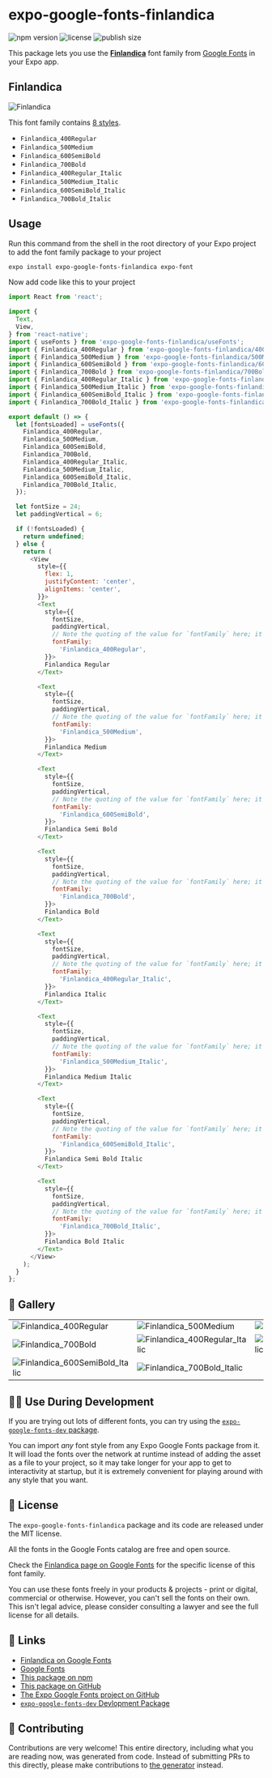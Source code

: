 # expo-google-fonts-finlandica

![npm version](https://flat.badgen.net/npm/v/expo-google-fonts-finlandica)
![license](https://flat.badgen.net/github/license/expo/google-fonts)
![publish size](https://flat.badgen.net/packagephobia/install/expo-google-fonts-finlandica)

This package lets you use the [**Finlandica**](https://fonts.google.com/specimen/Finlandica) font family from [Google Fonts](https://fonts.google.com/) in your Expo app.

## Finlandica

![Finlandica](./font-family.png)

This font family contains [8 styles](#-gallery).

- `Finlandica_400Regular`
- `Finlandica_500Medium`
- `Finlandica_600SemiBold`
- `Finlandica_700Bold`
- `Finlandica_400Regular_Italic`
- `Finlandica_500Medium_Italic`
- `Finlandica_600SemiBold_Italic`
- `Finlandica_700Bold_Italic`

## Usage

Run this command from the shell in the root directory of your Expo project to add the font family package to your project
```sh
expo install expo-google-fonts-finlandica expo-font
```

Now add code like this to your project
```js
import React from 'react';

import {
  Text,
  View,
} from 'react-native';
import { useFonts } from 'expo-google-fonts-finlandica/useFonts';
import { Finlandica_400Regular } from 'expo-google-fonts-finlandica/400Regular';
import { Finlandica_500Medium } from 'expo-google-fonts-finlandica/500Medium';
import { Finlandica_600SemiBold } from 'expo-google-fonts-finlandica/600SemiBold';
import { Finlandica_700Bold } from 'expo-google-fonts-finlandica/700Bold';
import { Finlandica_400Regular_Italic } from 'expo-google-fonts-finlandica/400Regular_Italic';
import { Finlandica_500Medium_Italic } from 'expo-google-fonts-finlandica/500Medium_Italic';
import { Finlandica_600SemiBold_Italic } from 'expo-google-fonts-finlandica/600SemiBold_Italic';
import { Finlandica_700Bold_Italic } from 'expo-google-fonts-finlandica/700Bold_Italic';

export default () => {
  let [fontsLoaded] = useFonts({
    Finlandica_400Regular,
    Finlandica_500Medium,
    Finlandica_600SemiBold,
    Finlandica_700Bold,
    Finlandica_400Regular_Italic,
    Finlandica_500Medium_Italic,
    Finlandica_600SemiBold_Italic,
    Finlandica_700Bold_Italic,
  });

  let fontSize = 24;
  let paddingVertical = 6;

  if (!fontsLoaded) {
    return undefined;
  } else {
    return (
      <View
        style={{
          flex: 1,
          justifyContent: 'center',
          alignItems: 'center',
        }}>
        <Text
          style={{
            fontSize,
            paddingVertical,
            // Note the quoting of the value for `fontFamily` here; it expects a string!
            fontFamily:
              'Finlandica_400Regular',
          }}>
          Finlandica Regular
        </Text>

        <Text
          style={{
            fontSize,
            paddingVertical,
            // Note the quoting of the value for `fontFamily` here; it expects a string!
            fontFamily:
              'Finlandica_500Medium',
          }}>
          Finlandica Medium
        </Text>

        <Text
          style={{
            fontSize,
            paddingVertical,
            // Note the quoting of the value for `fontFamily` here; it expects a string!
            fontFamily:
              'Finlandica_600SemiBold',
          }}>
          Finlandica Semi Bold
        </Text>

        <Text
          style={{
            fontSize,
            paddingVertical,
            // Note the quoting of the value for `fontFamily` here; it expects a string!
            fontFamily:
              'Finlandica_700Bold',
          }}>
          Finlandica Bold
        </Text>

        <Text
          style={{
            fontSize,
            paddingVertical,
            // Note the quoting of the value for `fontFamily` here; it expects a string!
            fontFamily:
              'Finlandica_400Regular_Italic',
          }}>
          Finlandica Italic
        </Text>

        <Text
          style={{
            fontSize,
            paddingVertical,
            // Note the quoting of the value for `fontFamily` here; it expects a string!
            fontFamily:
              'Finlandica_500Medium_Italic',
          }}>
          Finlandica Medium Italic
        </Text>

        <Text
          style={{
            fontSize,
            paddingVertical,
            // Note the quoting of the value for `fontFamily` here; it expects a string!
            fontFamily:
              'Finlandica_600SemiBold_Italic',
          }}>
          Finlandica Semi Bold Italic
        </Text>

        <Text
          style={{
            fontSize,
            paddingVertical,
            // Note the quoting of the value for `fontFamily` here; it expects a string!
            fontFamily:
              'Finlandica_700Bold_Italic',
          }}>
          Finlandica Bold Italic
        </Text>
      </View>
    );
  }
};

```

## 🔡 Gallery


||||
|-|-|-|
|![Finlandica_400Regular](.//400Regular/Finlandica_400Regular.ttf.png)|![Finlandica_500Medium](.//500Medium/Finlandica_500Medium.ttf.png)|![Finlandica_600SemiBold](.//600SemiBold/Finlandica_600SemiBold.ttf.png)||
|![Finlandica_700Bold](.//700Bold/Finlandica_700Bold.ttf.png)|![Finlandica_400Regular_Italic](.//400Regular_Italic/Finlandica_400Regular_Italic.ttf.png)|![Finlandica_500Medium_Italic](.//500Medium_Italic/Finlandica_500Medium_Italic.ttf.png)||
|![Finlandica_600SemiBold_Italic](.//600SemiBold_Italic/Finlandica_600SemiBold_Italic.ttf.png)|![Finlandica_700Bold_Italic](.//700Bold_Italic/Finlandica_700Bold_Italic.ttf.png)|||


## 👩‍💻 Use During Development

If you are trying out lots of different fonts, you can try using the [`expo-google-fonts-dev` package](https://github.com/freeboub/google-fonts/tree/master/font-packages/dev#readme).

You can import *any* font style from any Expo Google Fonts package from it. It will load the fonts
over the network at runtime instead of adding the asset as a file to your project, so it may take longer
for your app to get to interactivity at startup, but it is extremely convenient
for playing around with any style that you want.

## 📖 License

The `expo-google-fonts-finlandica` package and its code are released under the MIT license.

All the fonts in the Google Fonts catalog are free and open source.

Check the [Finlandica page on Google Fonts](https://fonts.google.com/specimen/Finlandica) for the specific license of this font family.

You can use these fonts freely in your products & projects - print or digital, commercial or otherwise. However, you can't sell the fonts on their own. This isn't legal advice, please consider consulting a lawyer and see the full license for all details.

## 🔗 Links

- [Finlandica on Google Fonts](https://fonts.google.com/specimen/Finlandica)
- [Google Fonts](https://fonts.google.com/)
- [This package on npm](https://www.npmjs.com/package/expo-google-fonts-finlandica)
- [This package on GitHub](https://github.com/freeboub/google-fonts/tree/master/font-packages/finlandica)
- [The Expo Google Fonts project on GitHub](https://github.com/freeboub/google-fonts)
- [`expo-google-fonts-dev` Devlopment Package](https://github.com/freeboub/google-fonts/tree/master/font-packages/dev)

## 🤝 Contributing

Contributions are very welcome! This entire directory, including what you are reading now, was generated from code. Instead of submitting PRs to this directly, please make contributions to [the generator](https://github.com/freeboub/google-fonts/tree/master/packages/generator) instead.
